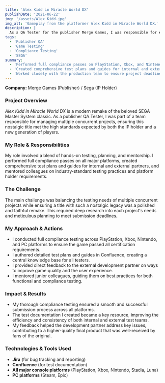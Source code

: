 ```yaml
---
title: 'Alex Kidd in Miracle World DX'
publishDate: '2021-06-22'
img: '/assets/Alex Kidd.jpg'
img_alt: 'Gameplay from the platformer Alex Kidd in Miracle World DX.'
description: |
  As a QA Tester for the publisher Merge Games, I was responsible for ensuring this modern remake of a SEGA classic met the highest standards of quality across all major platforms.
tags:
  - 'Publisher QA'
  - 'Game Testing'
  - 'Compliance Testing'
  - 'SEGA'
summary:
  - 'Performed full compliance passes on PlayStation, Xbox, and Nintendo platforms.'
  - 'Created comprehensive test plans and guides for internal and external test teams.'
  - 'Worked closely with the production team to ensure project deadlines were met.'
---
```

**Company:** Merge Games (Publisher) / Sega (IP Holder)

### Project Overview
*Alex Kidd in Miracle World DX* is a modern remake of the beloved SEGA Master System classic. As a publisher QA Tester, I was part of a team responsible for managing multiple concurrent projects, ensuring this nostalgic title met the high standards expected by both the IP holder and a new generation of players.

### My Role & Responsibilities
My role involved a blend of hands-on testing, planning, and mentorship. I performed full compliance passes on all major platforms, created comprehensive test plans and guides for internal and external partners, and mentored colleagues on industry-standard testing practices and platform holder requirements.

### The Challenge
The main challenge was balancing the testing needs of multiple concurrent projects while ensuring a title with such a nostalgic legacy was a polished and faithful remake. This required deep research into each project's needs and meticulous planning to meet submission deadlines.

### My Approach & Actions
* I conducted full compliance testing across PlayStation, Xbox, Nintendo, and PC platforms to ensure the game passed all certification requirements.
* I authored detailed test plans and guides in Confluence, creating a central knowledge base for all testers.
* I provided direct feedback to the external development partner on ways to improve game quality and the user experience.
* I mentored junior colleagues, guiding them on best practices for both functional and compliance testing.

### Impact & Results
* My thorough compliance testing ensured a smooth and successful submission process across all platforms.
* The test documentation I created became a key resource, improving the efficiency and consistency of both internal and external test teams.
* My feedback helped the development partner address key issues, contributing to a higher-quality final product that was well-received by fans of the original.

### Technologies & Tools Used
* **Jira** (for bug tracking and reporting)
* **Confluence** (for test documentation)
* **All major console platforms** (PlayStation, Xbox, Nintendo, Stadia, Luna)
* **PC platforms** (Steam, Epic)